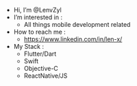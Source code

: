 - Hi, I’m @LenvZyl
- I’m interested in :
  - All things mobile development related     
- How to reach me :
  - https://www.linkedin.com/in/len-x/
- My Stack :
  - Flutter/Dart
  - Swift
  - Objective-C
  - ReactNative/JS
